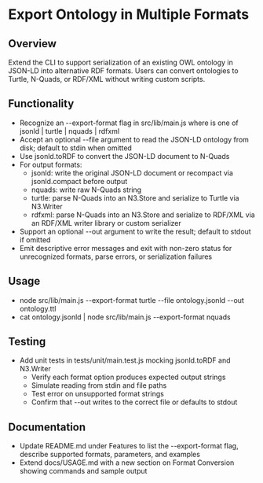 # Export Ontology in Multiple Formats

## Overview
Extend the CLI to support serialization of an existing OWL ontology in JSON-LD into alternative RDF formats. Users can convert ontologies to Turtle, N-Quads, or RDF/XML without writing custom scripts.

## Functionality
- Recognize an --export-format <format> flag in src/lib/main.js where <format> is one of jsonld | turtle | nquads | rdfxml
- Accept an optional --file <filename> argument to read the JSON-LD ontology from disk; default to stdin when omitted
- Use jsonld.toRDF to convert the JSON-LD document to N-Quads
- For output formats:
  - jsonld: write the original JSON-LD document or recompact via jsonld.compact before output
  - nquads: write raw N-Quads string
  - turtle: parse N-Quads into an N3.Store and serialize to Turtle via N3.Writer
  - rdfxml: parse N-Quads into an N3.Store and serialize to RDF/XML via an RDF/XML writer library or custom serializer
- Support an optional --out <filename> argument to write the result; default to stdout if omitted
- Emit descriptive error messages and exit with non-zero status for unrecognized formats, parse errors, or serialization failures

## Usage
- node src/lib/main.js --export-format turtle --file ontology.jsonld --out ontology.ttl
- cat ontology.jsonld | node src/lib/main.js --export-format nquads

## Testing
- Add unit tests in tests/unit/main.test.js mocking jsonld.toRDF and N3.Writer
  - Verify each format option produces expected output strings
  - Simulate reading from stdin and file paths
  - Test error on unsupported format strings
  - Confirm that --out writes to the correct file or defaults to stdout

## Documentation
- Update README.md under Features to list the --export-format flag, describe supported formats, parameters, and examples
- Extend docs/USAGE.md with a new section on Format Conversion showing commands and sample output